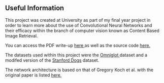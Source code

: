 ## Useful Information

This project was created at University as part of my final year project in order to learn more about the use of Convolutional Neural Networks and their efficacy within the branch of computer vision known as Content Based Image Retrieval.

You can access the PDF write-up <a href="https://pascalemp.github.io/CBIR-siamese-cnn/pdf/cbir.pdf" target="_blank">here </a> as well as the source code <a href="https://github.com/pascalemp/CBIR-siamese-cnn/code" target="_blank">here.</a>

The datasets used within this project were the <a href="https://github.com/brendenlake/omniglot" target="_blank">Omniglot </a> dataset and a modifed version of the <a href="http://vision.stanford.edu/aditya86/ImageNetDogs/" target="_blank">Stanford Dogs</a> dataset.  

The network architecture is based on that of Gregory Koch et al. with the original paper is listed <a href="https://www.cs.cmu.edu/~rsalakhu/papers/oneshot1.pdf">here.</a> 

